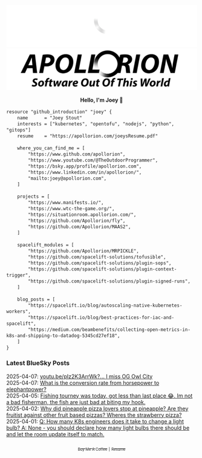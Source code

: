 ![Personal Website](https://raw.githubusercontent.com/Apollorion/apollorion/main/logos/new-large-white-transparent.png#gh-dark-mode-only)![Personal Website](https://raw.githubusercontent.com/Apollorion/apollorion/main/logos/new-large-black-transparent.png#gh-light-mode-only)

<p align="center">
    <b>Hello, I'm Joey 👋</b>
</p>

```hcl
resource "github_introduction" "joey" {
    name      = "Joey Stout"
    interests = ["kubernetes", "opentofu", "nodejs", "python", "gitops"]
    resume    = "https://apollorion.com/joeysResume.pdf"

    where_you_can_find_me = [
        "https://www.github.com/apollorion",
        "https://www.youtube.com/@TheOutdoorProgrammer",
        "https://bsky.app/profile/apollorion.com",
        "https://www.linkedin.com/in/apollorion/",
        "mailto:joey@apollorion.com",
    ]

    projects = [
        "https://www.manifests.io/",
        "https://www.wtc-the-game.org/",
        "https://situationroom.apollorion.com/",
        "https://github.com/Apollorion/fly",
        "https://github.com/Apollorion/MAAS2",
    ]

    spacelift_modules = [
        "https://github.com/Apollorion/MRPICKLE",
        "https://github.com/spacelift-solutions/tofusible",
        "https://github.com/spacelift-solutions/plugin-sops",
        "https://github.com/spacelift-solutions/plugin-context-trigger",
        "https://github.com/spacelift-solutions/plugin-signed-runs",
    ]

    blog_posts = [
        "https://spacelift.io/blog/autoscaling-native-kubernetes-workers",
        "https://spacelift.io/blog/best-practices-for-iac-and-spacelift",
        "https://medium.com/beambenefits/collecting-open-metrics-in-k8s-and-shipping-to-datadog-5345cd27ef18",
    ]
}
```

### Latest BlueSky Posts
2025-04-07: [youtu.be/pIz2K3ArrWk?...  I miss OG Owl City ](https://bsky.app/profile/apollorion.com/post/3lmb4k4ftx22u)  
2025-04-07: [What is the conversion rate from horsepower to elephantpower? ](https://bsky.app/profile/apollorion.com/post/3lmaykqmsf226)  
2025-04-05: [Fishing tourney was today, got less than last place 😂. Im not a bad fisherman, the fish are just bad at biting my hook. ](https://bsky.app/profile/apollorion.com/post/3lm3xsy5zdk2k)  
2025-04-02: [Why did pineapple pizza lovers stop at pineapple? Are they fruitist against other fruit based pizzas? Wheres the strawberry pizza? ](https://bsky.app/profile/apollorion.com/post/3lls4rmub5s2t)  
2025-04-01: [Q: How many K8s engineers does it take to change a light bulb? A: None - you should declare how many light bulbs there should be and let the room update itself to match. ](https://bsky.app/profile/apollorion.com/post/3llrgulpiac2b)  


<p align="center">
    <a href="https://www.buymeacoffee.com/apollorion"><sub><sub>Buy Me A Coffee</sub></sub></a> <sub><sub>|</sub></sub> <a href="https://apollorion.com/joeysResume.pdf"><sub><sub>Resume</sub></sub></a>
</p>
